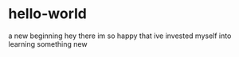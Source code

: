 # hello-world
a new beginning
hey there im so happy that ive invested myself into learning something new
